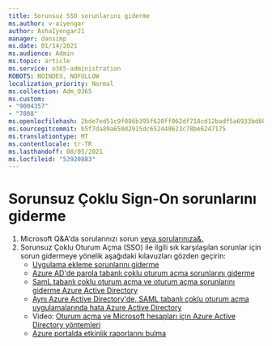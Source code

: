 ```yaml
---
title: Sorunsuz SSO sorunlarını giderme
ms.author: v-aiyengar
author: AshaIyengar21
manager: dansimp
ms.date: 01/14/2021
ms.audience: Admin
ms.topic: article
ms.service: o365-administration
ROBOTS: NOINDEX, NOFOLLOW
localization_priority: Normal
ms.collection: Adm_O365
ms.custom:
- "9004357"
- "7808"
ms.openlocfilehash: 2bde7ed51c9f086b395f620ff062df718cd12badf5a6933bd60ca0f81d6501eb
ms.sourcegitcommit: b5f7da89a650d2915dc652449623c78be6247175
ms.translationtype: MT
ms.contentlocale: tr-TR
ms.lasthandoff: 08/05/2021
ms.locfileid: "53920883"
---
```

# <a name="troubleshooting-seamless-single-sign-on-issues"></a>Sorunsuz Çoklu Sign-On sorunlarını giderme

1. Microsoft Q&A'da sorularınızı sorun [veya sorularınıza&.](https://docs.microsoft.com/azure/active-directory/reports-monitoring/howto-find-activity-reports#troubleshoot-issues-with-activity-reports)
1. Sorunsuz Çoklu Oturum Açma (SSO) ile ilgili sık karşılaşılan sorunlar için sorun gidermeye yönelik aşağıdaki kılavuzları gözden geçirin:
    - [Uygulama ekleme sorunlarını giderme](https://docs.microsoft.com/azure/active-directory/manage-apps/troubleshoot-adding-apps) 
    - [Azure AD'de parola tabanlı çoklu oturum açma sorunlarını giderme](https://docs.microsoft.com/azure/active-directory/manage-apps/troubleshoot-password-based-sso) 
    - [SamL tabanlı çoklu oturum açma ve oturum açma sorunlarını giderme Azure Active Directory](https://docs.microsoft.com/azure/active-directory/manage-apps/troubleshoot-saml-based-sso) 
    - [Aynı Azure Active Directory'de, SAML tabanlı çoklu oturum açma uygulamalarında hata Azure Active Directory](https://docs.microsoft.com/azure/active-directory/manage-apps/debug-saml-sso-issues) 
    - Video: [Oturum açma ve Microsoft hesapları için Azure Active Directory yöntemleri](https://azure.microsoft.com/resources/videos/ignite-2018-single-sign-on-best-practices-for-azure-active-directory-and-microsoft-accounts/) 
    - [Azure portalda etkinlik raporlarını bulma](https://docs.microsoft.com/azure/active-directory/reports-monitoring/howto-find-activity-reports#troubleshoot-issues-with-activity-reports)